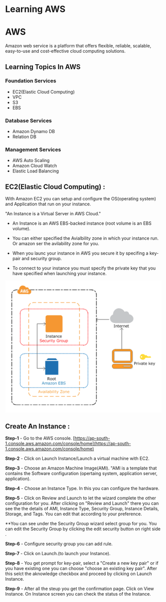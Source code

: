  # Learning AWS 

# AWS 

Amazon web service is a platform that offers flexible, reliable, scalable, easy-to-use and cost-effective cloud computing solutions.

## Learning Topics In AWS

### Foundation Services

* EC2(Elastic Cloud Computing)
* VPC
* S3
* EBS

### Database Services

* Amazon Dynamo DB
* Relation DB

### Management Services

* AWS Auto Scaling
* Amazon Cloud Watch
* Elastic Load Balancing

## EC2(Elastic Cloud Computing) :

With Amazon EC2 you can setup and configure the OS(operating system) and Application that run on your instance.

"An Instance is a Virtual Server in AWS Cloud."

* An Instance is an AWS EBS-backed instance (root volume is an EBS volume).

* You can either specified the Avialbility zone in which your instance run. Or amazon ser the avilability zone for you.

* When you launc your instance in AWS you secure it by specifing a key-pair and security group.

* To connect to your instance you must specify the private key that you have specified when launching your instance.

![](images/EC2-instance.png)

## Create An Instance :

**Step-1** - Go to the AWS console. [https://ap-south-1.console.aws.amazon.com/console/home](https://ap-south-1.console.aws.amazon.com/console/home)

**Step-2** - Click on Launch Instance/Launch a virtual machine with EC2.

**Step-3** - Choose an Amazon Machine Image(AMI).
"AMI is a template that contains the Software configuration (opertaing system, application server, application). 

**Step-4** - Choose an Instance Type. In this you can configure the hardware.

**Step-5** - Click on Review and Launch to let the wizard complete the other configuration for you. After clicking on "Review and Launch" there you can see the the details of AMI, Instance Type, Security Group, Instance Details, Storage, and Tags. You can edit that according to your preference. 

**You can see under the Security Group wizard select group for you. You can edit the Security Group by clicking the edit security button on right side .

**Step-6** - Configure security group you can add rule.

**Step-7** - Click on Launch.(to launch your Instance).

**Step-8** - You get prompt for key-pair, select a "Create a new key pair" or if you have existing one you can choose "choose an existing key pair". After this selct the aknowledge checkbox and proceed by clicking on Launch Instance.

**Step-9** - After all the steup you get the confirmation page. Click on View Instance. On Instance screen you can check the status of the Instance.